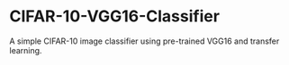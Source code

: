 # CIFAR-10-VGG16-Classifier
A simple CIFAR-10 image classifier using pre-trained VGG16 and transfer learning.
